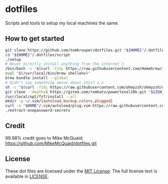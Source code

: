 # dotfiles

Scripts and tools to setup my local machines the same.

## How to get started

```bash
git clone https://github.com/tomkrouper/dotfiles.git "${HOME}"/.dotfiles
cd "${HOME}"/.dotfiles/script
./setup
# Never directly install anything from the internet 😬
/bin/bash -c "$(curl -fsSL https://raw.githubusercontent.com/Homebrew/install/HEAD/install.sh)"
eval "$(/usr/local/bin/brew shellenv)"
brew bundle install --global
# Didn't say something above about this? ಠ_ಠ
sh -c "$(curl -fsSL https://raw.githubusercontent.com/ohmyzsh/ohmyzsh/master/tools/install.sh)" "" --unattended
git clone --depth=1 https://gitee.com/romkatv/powerlevel10k.git "${ZSH_CUSTOM:-$HOME/.oh-my-zsh/custom}"/themes/powerlevel10k
/usr/local/opt/fzf/install --all
mkdir -p ~/.vim/{autoload,backup,colors,plugged}
curl -o "$HOME"/.vim/autoload/plug.vim https://raw.githubusercontent.com/junegunn/vim-plug/master/plug.vim
./extract-onepassword-secrets
```

## Credit
99.98% credit goes to Mike McQuaid: https://github.com/MikeMcQuaid/dotfiles.git

## License
These dot files are licensed under the [MIT License](http://en.wikipedia.org/wiki/MIT_License).
The full license text is available in [LICENSE](https://github.com/MikeMcQuaid/dotfiles/blob/master/LICENSE).
